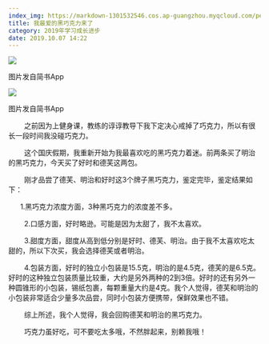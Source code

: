```yaml
---
index_img: https://markdown-1301532546.cos.ap-guangzhou.myqcloud.com/peipei_blog/20210921150353.jpeg
title: 我最爱的黑巧克力来了
category: 2019年学习成长进步
date: 2019.10.07 14:22
---
```


![](https://markdown-1301532546.cos.ap-guangzhou.myqcloud.com/peipei_blog/20210921150353.jpeg)  

图片发自简书App

![](https://markdown-1301532546.cos.ap-guangzhou.myqcloud.com/peipei_blog/20210921150355.jpeg)  

图片发自简书App

        之前因为上健身课，教练的谆谆教导下我下定决心戒掉了巧克力，所以有很长一段时间我没碰巧克力。

        这个国庆假期，我重新开始为我最喜欢吃的黑巧克力着迷。前两条买了明治的黑巧克力，今天买了好时和德芙这两包。

        刚才品尝了德芙、明治和好时这3个牌子黑巧克力，鉴定完毕，鉴定结果如下：

      1.黑巧克力浓度方面，3种黑巧克力的浓度差不多。

        2.口感方面，好时略逊。可能是因为太甜了，我不太喜欢。

        3.甜度方面，甜度从高到低分别是好时、德芙、明治。由于我不太喜欢吃太甜的，所以下次买，我会选择德芙或者明治。

        4.包装方面，好时的独立小包装是15.5克，明治的是4.5克，德芙的是6.5克。好时的这种独立包装质量比较重，大约是另外两种的2到3倍。好时的还有另外一种圆锥形的小包装，锡纸包裹，每颗重量大约是4克。我个人觉得，德芙和明治的小包装非常适合少量多次品尝，同时小包装方便携带，保鲜效果也不错。  

        综上所述，我个人觉得，我会回购德芙和明治的黑巧克力。

        巧克力虽好吃，可不要吃太多哦，不然胖起来，别赖我哦！